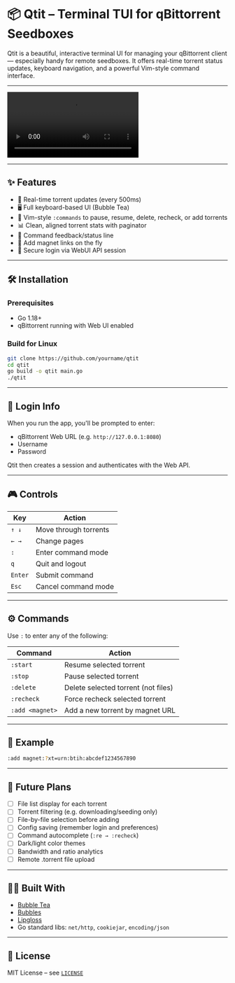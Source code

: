 
# 📦 Qtit – Terminal TUI for qBittorrent Seedboxes

Qtit is a beautiful, interactive terminal UI for managing your qBittorrent client — especially handy for remote seedboxes. It offers real-time torrent status updates, keyboard navigation, and a powerful Vim-style command interface.

---

![Qtit Screenshot](./media/recording.mp4)

---

## ✨ Features

- 🚀 Real-time torrent updates (every 500ms)
- 🖥️ Full keyboard-based UI (Bubble Tea)
- 📜 Vim-style `:commands` to pause, resume, delete, recheck, or add torrents
- 📊 Clean, aligned torrent stats with paginator
- 🧠 Command feedback/status line
- 🧲 Add magnet links on the fly
- 🔐 Secure login via WebUI API session

---

## 🛠️ Installation

### Prerequisites

- Go 1.18+
- qBittorrent running with Web UI enabled

### Build for Linux

```bash
git clone https://github.com/yourname/qtit
cd qtit
go build -o qtit main.go
./qtit
```

---

## 🔐 Login Info

When you run the app, you'll be prompted to enter:

- qBittorrent Web URL (e.g. `http://127.0.0.1:8080`)
- Username
- Password

Qtit then creates a session and authenticates with the Web API.

---

## 🎮 Controls

| Key            | Action                         |
|----------------|--------------------------------|
| `↑ ↓`          | Move through torrents          |
| `← →`          | Change pages                   |
| `:`            | Enter command mode             |
| `q`            | Quit and logout                |
| `Enter`        | Submit command                 |
| `Esc`          | Cancel command mode            |

---

## ⚙️ Commands

Use `:` to enter any of the following:

| Command           | Action                           |
|-------------------|----------------------------------|
| `:start`          | Resume selected torrent          |
| `:stop`           | Pause selected torrent           |
| `:delete`         | Delete selected torrent (not files) |
| `:recheck`        | Force recheck selected torrent   |
| `:add <magnet>`   | Add a new torrent by magnet URL  |

---

## 🧪 Example

```bash
:add magnet:?xt=urn:btih:abcdef1234567890
```

---

## 🔭 Future Plans

- [ ] File list display for each torrent
- [ ] Torrent filtering (e.g. downloading/seeding only)
- [ ] File-by-file selection before adding
- [ ] Config saving (remember login and preferences)
- [ ] Command autocomplete (`:re → :recheck`)
- [ ] Dark/light color themes
- [ ] Bandwidth and ratio analytics
- [ ] Remote .torrent file upload

---

## 🧑‍💻 Built With

- [Bubble Tea](https://github.com/charmbracelet/bubbletea)
- [Bubbles](https://github.com/charmbracelet/bubbles)
- [Lipgloss](https://github.com/charmbracelet/lipgloss)
- Go standard libs: `net/http`, `cookiejar`, `encoding/json`

---

## 📄 License

MIT License – see [`LICENSE`](./LICENSE)
